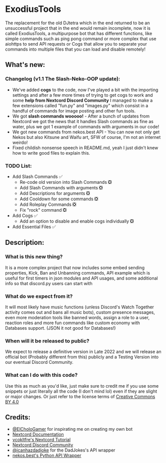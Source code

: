 # ExodiusTools
The replacement for the old DJtetra which in the end returned to be an unsuccessful project that in the end would remain incomplete, now it is called ExodiusTools, a multipurpose bot that has different functions, like simple commands such as ping pong command or more complex that use aiohttps to send API requests or Cogs that allow you to separate your commands into multiple files that you can load and disable remotely!

## What's new:
### Changelog (v1.1 The Slash-Neko-OOP update):
- We've added **cogs** to the code, now I've played a bit with the importing settings and after a few more times of trying to get cogs to work and some **help from Nextcord Discord Community** I managed to make a few extensions called "fun.py" and "images.py" which consist in a handful of commands for image posting and other fun tools.
- We got **slash commands wooooo!** - After a bunch of updates from Nextcord we got the news that it handles Slash commands as fine as water, plus we got 1 example of commands with arguments in our code!
- We got new commands from nekos.best API - You can now not only get Nekos but also Kitsune and Waifu art, SFW of course, I'm not an internet weirdo!
- Fixed childish nonsense speech in README.md, yeah I just didn't knew how to write good files to explain this.

### TODO List:
- Add Slash Commands ✅
  - Re-code old version into Slash Commands ❎
  - Add Slash Commands with arguments ❎
  - Add Descriptions for arguments ❎
  - Add Cooldown for some commands ❎
  - Add Roleplay Commands ❎
  - Fix "rock" command ❎
- Add Cogs ✅
  - Add an option to disable and enable cogs individually ❎
- Add Essential Files ✅

## Description:
### What is this new thing?
It is a more complex project that now includes some embed sending properties, Kick, Ban and Unbanning commands, API example which is useful for first timers in json modules and API usages, and some additional info so that discord.py users can start with

### What do we expect from it?
It will most likely have music functions (unless Discord's Watch Together activity comes out and bans all music bots), custom presence messages, even more moderation tools like banned words, assign a role to a user, reaction roles and more fun commands like custom economy with Databases support. (JSON it not good for Databases!)

### When will it be released to public?
We expect to release a definitive version in Late 2022 and we will release an official bot (Probably different from this) publicly and a Testing Version into our eventual Discord Community.

### What can I do with this code?
Use this as much as you'd like, just make sure to credit me if you use some snippets or just literally all the code (I don't mind lol) even if they are slight or major changes. Or just refer to the license terms of [Creative Commons BY 4.0](https://creativecommons.org/licenses/by/4.0/)

## Credits:
- [@ElCholoGamer](https://github.com/ElCholoGamer) for inspirating me on creating my own bot
- [Nextcord Documentation](https://docs.nextcord.dev/en/stable/)
- [vcokltfre's Nextcord Tutorial](https://tutorial.vcokltfre.dev/)
- [Nextcord Discord Community](https://discord.gg/QARrUSCqRs)
- [@icanhazdadjoke](https://icanhazdadjoke.com/) for the DadJokes's API wrapper
- [nekos.best's Python API Wrapper](https://nekos.best/)
